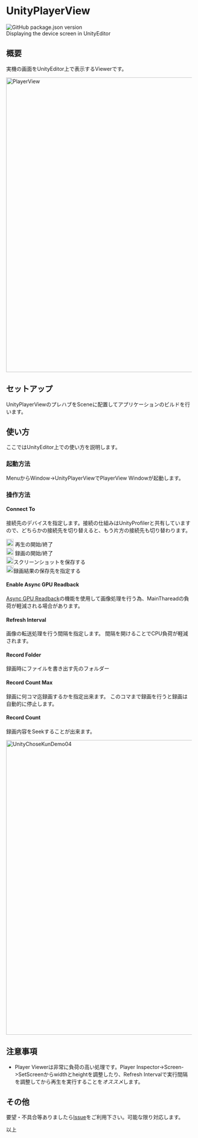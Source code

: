 # UnityPlayerView

![GitHub package.json version](https://img.shields.io/github/package-json/v/katsumasa/UnityPlayerView)  
Displaying the device screen in UnityEditor

## 概要

実機の画面をUnityEditor上で表示するViewerです。

<img width="800" alt="PlayerView" src="https://user-images.githubusercontent.com/29646672/137237372-637a0a77-5913-4bfc-835e-03737e0a5013.png">


## セットアップ

UnityPlayerViewのプレハブをSceneに配置してアプリケーションのビルドを行います。


## 使い方

ここではUnityEditor上での使い方を説明します。

### 起動方法

MenuからWindow->UnityPlayerViewでPlayerView Windowが起動します。

### 操作方法

#### Connect To

接続先のデバイスを指定します。接続の仕組みはUnityProfilerと共有していますので、どちらかの接続先を切り替えると、もう片方の接続先も切り替わります。

<img width="20" alt="PlayIcon" src="https://user-images.githubusercontent.com/29646672/137236748-d4c3ad04-c66c-4e42-81f4-547649720f02.png"> 再生の開始/終了</br>
<img width="20" alt="RecIcon" src="https://user-images.githubusercontent.com/29646672/137236785-25596da8-ba35-4cf9-a622-5f2e014baa8a.png"> 録画の開始/終了</br>
<img width="20" alt="ScreenShotIcon" src="https://user-images.githubusercontent.com/29646672/137236826-10a97a17-40b3-41c8-affd-d499e64e7475.png">スクリーンショットを保存する</br>
<img width="20" alt="SaveFolderIcon" src="https://user-images.githubusercontent.com/29646672/137236850-d88a79ec-0e32-46a8-97cd-d736020dd659.png">録画結果の保存先を指定する</br>

#### Enable Async GPU Readback

[Async GPU Readback](https://docs.unity3d.com/ja/2018.4/ScriptReference/Rendering.AsyncGPUReadback.html)の機能を使用して画像処理を行う為、MainThareadの負荷が軽減される場合があります。

#### Refresh Interval

画像の転送処理を行う間隔を指定します。
間隔を開けることでCPU負荷が軽減されます。

#### Record Folder

録画時にファイルを書き出す先のフォルダー

#### Record Count Max

録画に何コマ迄録画するかを指定出来ます。
このコマまで録画を行うと録画は自動的に停止します。

#### Record Count

録画内容をSeekすることが出来ます。

<img width="800" alt="UnityChoseKunDemo04" src="https://user-images.githubusercontent.com/29646672/137240645-7e4f1d5d-1214-4247-b846-971e09f852d1.gif">

## 注意事項

- Player Viewerは非常に負荷の高い処理です。Player Inspector->Screen->SetScreenからwidthとheightを調整したり、Refresh Intervalで実行間隔を調整してから再生を実行することを*オススメ*します。

## その他

要望・不具合等ありましたら[Issue](https://github.com/katsumasa/UnityPlayerView/issues)をご利用下さい。可能な限り対応します。

以上
